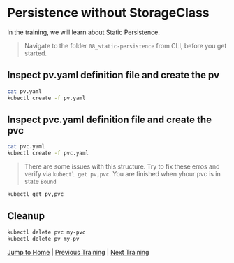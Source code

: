# Persistence without StorageClass

In the training, we will learn about Static Persistence.

>Navigate to the folder `08_static-persistence` from CLI, before you get started. 

## Inspect pv.yaml definition file and create the pv

```bash
cat pv.yaml
kubectl create -f pv.yaml
```

## Inspect pvc.yaml definition file and create the pvc

```bash
cat pvc.yaml
kubectl create -f pvc.yaml
```
>There are some issues with this structure. Try to fix these erros and verify via `kubectl get pv,pvc`. You are finished when yhour pvc is in state `Bound`

```bash
kubectl get pv,pvc
```

## Cleanup

```bash
kubectl delete pvc my-pvc
kubectl delete pv my-pv
```

[Jump to Home](../README.md) | [Previous Training](../07_revision-history/README.md) | [Next Training](../09_dynamic-persistence/README.md)